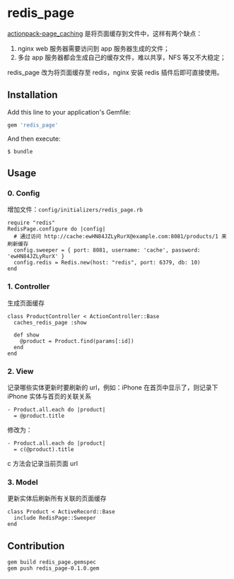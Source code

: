 # redis_page

[actionpack-page_caching](https://github.com/rails/actionpack-page_caching) 是将页面缓存到文件中，这样有两个缺点：

1. nginx web 服务器需要访问到 app 服务器生成的文件；
2. 多台 app 服务器都会生成自己的缓存文件，难以共享，NFS 等又不大稳定；

redis_page 改为将页面缓存至 redis，nginx 安装 redis 插件后即可直接使用。

## Installation

Add this line to your application's Gemfile:

```ruby
gem 'redis_page'
```

And then execute:

    $ bundle

## Usage

### 0. Config

增加文件：`config/initializers/redis_page.rb`

```
require "redis"
RedisPage.configure do |config|
  # 通过访问 http://cache:ewHN84JZLyRurX@example.com:8081/products/1 来刷新缓存
  config.sweeper = { port: 8081, username: 'cache', password: 'ewHN84JZLyRurX' }
  config.redis = Redis.new(host: "redis", port: 6379, db: 10)
end
```

### 1. Controller

生成页面缓存

```
class ProductController < ActionController::Base
  caches_redis_page :show

  def show
    @product = Product.find(params[:id])
  end
end
```

### 2. View

记录哪些实体更新时要刷新的 url，例如：iPhone 在首页中显示了，则记录下 iPhone 实体与首页的关联关系

```
- Product.all.each do |product|
  = @product.title
```

修改为：

```
- Product.all.each do |product|
  = c(@product).title
```

c 方法会记录当前页面 url

### 3. Model

更新实体后刷新所有关联的页面缓存

```
class Product < ActiveRecord::Base
  include RedisPage::Sweeper
end
```

## Contribution

```
gem build redis_page.gemspec
gem push redis_page-0.1.0.gem
```
